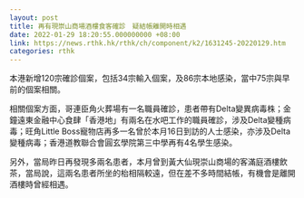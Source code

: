 ```yaml
---
layout: post
title: 再有現崇山商場酒樓食客確診　疑結帳離開時相遇
date: 2022-01-29 18:20:55.000000000 +08:00
link: https://news.rthk.hk/rthk/ch/component/k2/1631245-20220129.htm
categories: rthk
---
```


本港新增120宗確診個案，包括34宗輸入個案，及86宗本地感染，當中75宗與早前的個案相關。

相關個案方面，哥連臣角火葬場有一名職員確診，患者帶有Delta變異病毒株；金鐘遠東金融中心食肆「香港地」有兩名在水吧工作的職員確診，涉及Delta變種病毒；旺角Little Boss寵物店再多一名曾於本月16日到訪的人士感染，亦涉及Delta變種病毒；香港道教聯合會圓玄學院第三中學再有4名學生感染。

另外，當局昨日再發現多兩名患者，本月曾到黃大仙現崇山商場的客滿庭酒樓飲茶，當局說，這兩名患者所坐的枱相隔較遠，但在差不多時間結帳，有機會是離開酒樓時曾經相遇。
